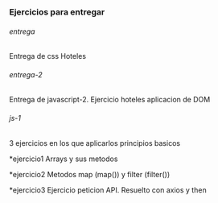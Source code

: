 ### Ejercicios para entregar

###### entrega
Entrega de css Hoteles

###### entrega-2
Entrega de javascript-2. Ejercicio hoteles aplicacion de DOM

###### js-1 
3 ejercicios en los que aplicarlos principios basicos


*ejercicio1
Arrays y sus metodos

*ejercicio2
Metodos map (map()) y filter (filter())

*ejercicio3
Ejercicio peticion API. Resuelto con axios y then



